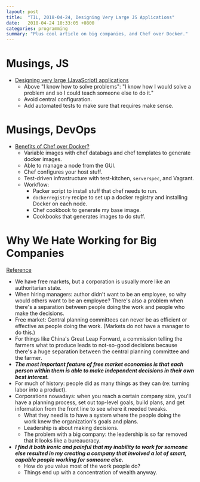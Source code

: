 ```yaml
---
layout: post
title:  "TIL, 2018-04-24, Designing Very Large JS Applications"
date:   2018-04-24 10:33:05 +0800
categories: programming
summary: "Plus cool article on big companies, and Chef over Docker."
---
```


# Musings, JS

- [Designing very large (JavaScript) applications](https://medium.com/@cramforce/designing-very-large-javascript-applications-6e013a3291a3)
  - Above "I know how to solve problems": "I know how I would solve a problem and so I could teach someone else to do it."
  - Avoid central configuration.
  - Add automated tests to make sure that requires make sense.

# Musings, DevOps

- [Benefits of Chef over Docker?](https://www.quora.com/What-are-some-benefits-of-using-Chef-over-Docker)
  - Variable images with chef databags and chef templates to generate docker images.
  - Able to manage a node from the GUI.
  - Chef configures your host stuff.
  - Test-driven infrastructure with test-kitchen, `serverspec`, and Vagrant.
  - Workflow:
    - Packer script to install stuff that chef needs to run.
    - `dockerregistry` recipe to set up a docker registry and installing Docker on each node.
    - Chef cookbook to generate my base image.
    - Cookbooks that generates images to do stuff.

# Why We Hate Working for Big Companies
[Reference](https://medium.com/s/story/why-we-hate-working-for-big-companies-9e6c787a32ac)

- We have free markets, but a corporation is usually more like an authoritarian state.
- When hiring managers: author didn't want to be an employee, so why would others want to be an employee? There's also a problem when there's a separation between people doing the work and people who make the decisions.
- Free market: Central planning committees can never be as efficient or effective as people doing the work. (Markets do not have a manager to do this.)
- For things like China's Great Leap Forward, a commission telling the farmers what to produce leads to not-so-good decisions because there's a huge separation between the central planning committee and the farmer.
- ***The most important feature of free market economies is that each person within them is able to make independent decisions in their own best interest.***
- For much of history: people did as many things as they can (re: turning labor into a product).
- Corporations nowadays: when you reach a certain company size, you'll have a planning process, set out top-level goals, build plans, and get information from the front line to see where it needed tweaks.
  - What they need is to have a system where the people doing the work knew the organization's goals and plans.
  - Leadership is about making decisions.
  - The problem with a big company: the leadership is so far removed that it looks like a bureaucracy.
- ***I find it both ironic and painful that my inability to work for someone else resulted in my creating a company that involved a lot of smart, capable people working for someone else.***
  - How do you value most of the work people do?
  - Things end up with a concentration of wealth anyway.
